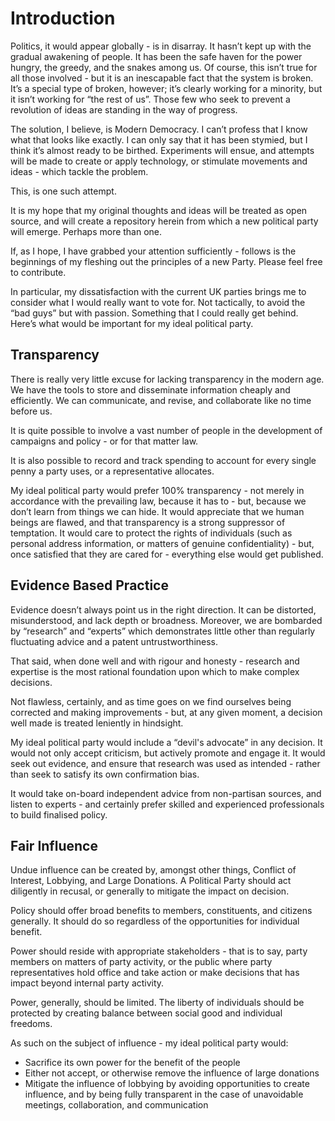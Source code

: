 # Introduction

Politics, it would appear globally - is in disarray. It hasn’t kept up with the gradual awakening of people. It has been the safe haven for the power hungry, the greedy, and the snakes among us. Of course, this isn’t true for all those involved - but it is an inescapable fact that the system is broken. It’s a special type of broken, however; it’s clearly working for a minority, but it isn’t working for “the rest of us”. Those few who seek to prevent a revolution of ideas are standing in the way of progress.

The solution, I believe, is Modern Democracy. I can’t profess that I know what that looks like exactly. I can only say that it has been stymied, but I think it’s almost ready to be birthed. Experiments will ensue, and attempts will be made to create or apply technology, or stimulate movements and ideas - which tackle the problem.

This, is one such attempt.

It is my hope that my original thoughts and ideas will be treated as open source, and will create a repository herein from which a new political party will emerge. Perhaps more than one.

If, as I hope, I have grabbed your attention sufficiently - follows is the beginnings of my fleshing out the principles of a new Party. Please feel free to contribute.

In particular, my dissatisfaction with the current UK parties brings me to consider what I would really want to vote for. Not tactically, to avoid the “bad guys” but with passion. Something that I could really get behind. Here’s what would be important for my ideal political party.

## Transparency

There is really very little excuse for lacking transparency in the modern age. We have the tools to store and disseminate information cheaply and efficiently. We can communicate, and revise, and collaborate like no time before us.

It is quite possible to involve a vast number of people in the development of campaigns and policy - or for that matter law.

It is also possible to record and track spending to account for every single penny a party uses, or a representative allocates.

My ideal political party would prefer 100% transparency - not merely in accordance with the prevailing law, because it has to - but, because we don’t learn from things we can hide. It would appreciate that we human beings are flawed, and that transparency is a strong suppressor of temptation. It would care to protect the rights of individuals (such as personal address information, or matters of genuine confidentiality) - but, once satisfied that they are cared for - everything else would get published.

## Evidence Based Practice

Evidence doesn’t always point us in the right direction. It can be distorted, misunderstood, and lack depth or broadness. Moreover, we are bombarded by “research” and “experts” which demonstrates little other than regularly fluctuating advice and a patent untrustworthiness.

That said, when done well and with rigour and honesty - research and expertise is the most rational foundation upon which to make complex decisions.

Not flawless, certainly, and as time goes on we find ourselves being corrected and making improvements - but, at any given moment, a decision well made is treated leniently in hindsight.

My ideal political party would include a “devil's advocate” in any decision. It would not only accept criticism, but actively promote and engage it. It would seek out evidence, and ensure that research was used as intended - rather than seek to satisfy its own confirmation bias.

It would take on-board independent advice from non-partisan sources, and listen to experts - and certainly prefer skilled and experienced professionals to build finalised policy.

## Fair Influence

Undue influence can be created by, amongst other things, Conflict of Interest, Lobbying, and Large Donations. A Political Party should act diligently in recusal, or generally to mitigate the impact on decision.

Policy should offer broad benefits to members, constituents, and citizens generally. It should do so regardless of the opportunities for individual benefit.

Power should reside with appropriate stakeholders - that is to say, party members on matters of party activity, or the public where party representatives hold office and take action or make decisions that has impact beyond internal party activity.

Power, generally, should be limited. The liberty of individuals should be protected by creating balance between social good and individual freedoms.

As such on the subject of influence - my ideal political party would:

* Sacrifice its own power for the benefit of the people
* Either not accept, or otherwise remove the influence of large donations
* Mitigate the influence of lobbying by avoiding opportunities to create influence, and by being fully transparent in the case of unavoidable meetings, collaboration, and communication
